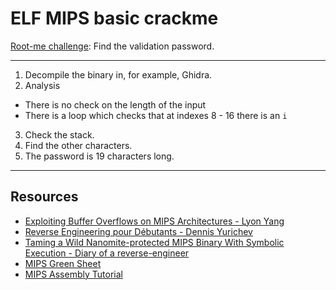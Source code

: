 # ELF MIPS basic crackme

[Root-me challenge](https://www.root-me.org/en/Challenges/Cracking/ELF-MIPS-Basic-Crackme): Find the validation password.

----

1. Decompile the binary in, for example, Ghidra.
2. Analysis

* There is no check on the length of the input
* There is a loop which checks that at indexes 8 - 16 there is an `i`

3. Check the stack.
4. Find the other characters.
5. The password is 19 characters long.

----

## Resources

* [Exploiting Buffer Overflows on MIPS Architectures - Lyon Yang](https://repository.root-me.org/Exploitation%20-%20Syst%C3%A8me/Unix/EN%20-%20Exploiting%20Buffer%20Overflows%20on%20MIPS%20Architectures%20-%20Lyon%20Yang.pdf)
* [Reverse Engineering pour Débutants - Dennis Yurichev](https://repository.root-me.org/Reverse%20Engineering/FR%20-%20Reverse%20Engineering%20pour%20D%C3%A9butants%20-%20Dennis%20Yurichev.pdf)
* [Taming a Wild Nanomite-protected MIPS Binary With Symbolic Execution - Diary of a reverse-engineer](https://repository.root-me.org/Reverse%20Engineering/EN%20-%20Taming%20a%20Wild%20Nanomite-protected%20MIPS%20Binary%20With%20Symbolic%20Execution%20-%20Diary%20of%20a%20reverse-engineer.pdf)
* [MIPS Green Sheet](https://repository.root-me.org/Reverse%20Engineering/EN%20-%20MIPS%20Green%20Sheet.pdf)
* [MIPS Assembly Tutorial](https://repository.root-me.org/Reverse%20Engineering/MIPS/EN%20-%20MIPS%20Assembly%20Tutorial.pdf) 
